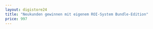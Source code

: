 ```yaml
---
layout: digistore24
title: "Neukunden gewinnen mit eigenem ROI-System Bundle-Edition"
price: 997
---
```

